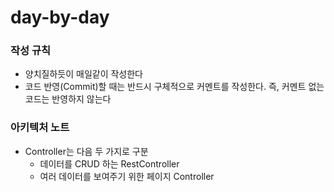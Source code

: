 # day-by-day

### 작성 규칙
* 양치질하듯이 매일같이 작성한다
* 코드 반영(Commit)할 때는 반드시 구체적으로 커멘트를 작성한다. 즉, 커멘트 없는 코드는 반영하지 않는다

### 아키텍처 노트
* Controller는 다음 두 가지로 구분
    * 데이터를 CRUD 하는 RestController
    * 여러 데이터를 보여주기 위한 페이지 Controller 